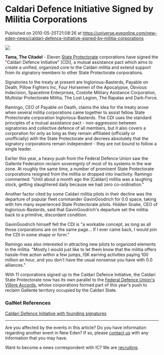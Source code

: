 # Caldari Defence Initiative Signed by Militia Corporations
Published on 2010-05-25T21:08:26 at https://universe.eveonline.com/new-eden-news/caldari-defence-initiative-signed-by-militia-corporations

![](http://www.eve-ic.net/media/assets/icarticlebanner.png)  
  
 **Tama, The Citadel** \- Eleven [State Protectorate](http://www.eve-ic.net/media/igbd/igbd.php?faction=ic&url=http://wiki.eveonline.com/en/wiki/State_Protectorate) corporations have signed the "Caldari Defence Initiative" [CDI], a mutual assistance pact which aims to create a unified, organized core to the Caldari militia and extend support from its signatory members to other State Protectorate corporations.  
  
Signatories to the treaty at present are Inglorious-Basterds, Payable on Death, Pillow Fighters Inc, Four Horsemen of the Apocalypse, Obvious Indecision, Spacetime Enterprises, Costolle Military Asistance Corporation, Multistar Protectorate Militia, The Lost Legion, The Rapalas and Dark-Force.   
  
Ramingo, CEO of Payable on Death, claims the idea for the treaty arose when several militia corporations came together to assist fellow State Protectorate corporation Inglorious-Basterds. The CDI uses the standard principles of a mutual assistance pact - non-aggression between signatories and collective defence of all members, but it also covers a corporation for only as long as they remain affiliated (officially or unofficially) with the State Protectorate and decrees absolutely that the signatory corporations remain independent - they are not bound to follow a single leader.   
  
Earlier this year, a heavy push from the Federal Defence Union saw the Gallente Federation reclaim sovereignty of most of its systems in the war zone. At roughly the same time, a number of prominent State Protectorate corporations resigned from the militia or dropped into inactivity. Ramingo commented: "Until about a month ago the [Caldari] militia was a laughing stock, getting slaughtered daily because we had zero co-ordination."   
  
Another factor cited by some Caldari militia pilots in their decline was the departure of popular fleet commander GavinGoodrich for 0.0 space, taking with him many experienced State Protectorate pilots. Hidden Snake, CEO of Inglorious-Basterds, said that GavinGoodrich's departure set the militia back to a primitive, discordant condition.   
  
GavinGoodrich himself felt the CDI is "a workable concept, as long as all those corporations are on the same page... If I ever came back, I would join the CDI in some shape or form."   
  
Ramingo was also interested in attracting new pilots to organized elements in the militia. "Mostly I would just like to let them know that the militia offers hassle-free action within a few jumps, ISK earning activities paying 100 million an hour, and you don't have the usual nonsense you have with 0.0 alliances."   
  
With 11 corporations signed up to the Caldari Defence Initiative, the Caldari State Protectorate now has its own parallel to the [Federal Defence Union's](http://www.eve-ic.net/media/igbd/igbd.php?faction=ic&url=http://wiki.eveonline.com/en/wiki/Federate_Defence_Union) [Villore Accords](http://www.eve-ic.net/media/igbd/igbd.php?faction=ic&url=http://www.eveonline.com/ingameboard.asp?a%3Dtopic%26threadID%3D1105908), whose corporations formed part of this year's push to reclaim Gallente territory occupied by the Caldari State.

### GalNet References

[Caldari Defence Initiative with founding signatures](http://www.eveonline.com/ingameboard.asp?a=topic&threadID=1323211)

* * *

Are you affected by the events in this article? Do you have information regarding another event in New Eden? If so, please [contact us](http://www.eveonline.com/news.asp?a=submitrp) with any information that you may have.  
  
Want to become a news correspondent with IC? We are [recruiting](http://www.eveonline.com/isd.asp).
